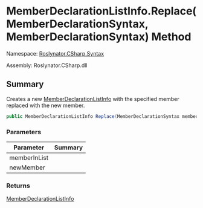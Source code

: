 # MemberDeclarationListInfo\.Replace\(MemberDeclarationSyntax, MemberDeclarationSyntax\) Method

Namespace: [Roslynator.CSharp.Syntax](../../README.md)

Assembly: Roslynator\.CSharp\.dll

## Summary

Creates a new [MemberDeclarationListInfo](../README.md) with the specified member replaced with the new member\.

```csharp
public MemberDeclarationListInfo Replace(MemberDeclarationSyntax memberInList, MemberDeclarationSyntax newMember)
```

### Parameters

| Parameter | Summary |
| --------- | ------- |
| memberInList | |
| newMember | |

### Returns

[MemberDeclarationListInfo](../README.md)



